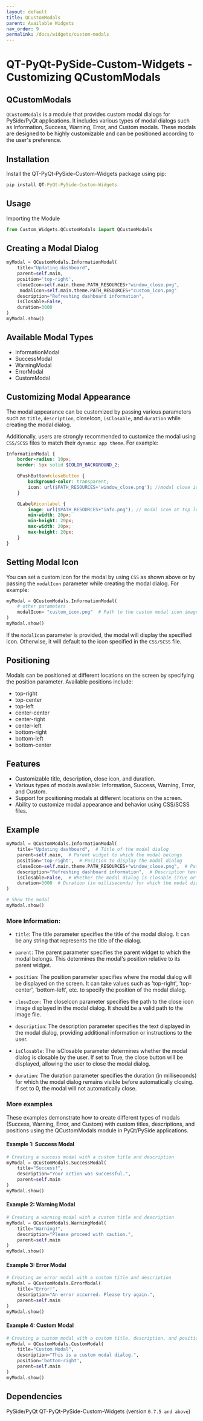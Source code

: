 ```yaml
---
layout: default
title: QCustomModals
parent: Available Widgets
nav_order: 9
permalink: /docs/widgets/custom-modals
---
```


# QT-PyQt-PySide-Custom-Widgets - Customizing QCustomModals

## QCustomModals
`QCustomModals` is a module that provides custom modal dialogs for PySide/PyQt applications. It includes various types of modal dialogs such as Information, Success, Warning, Error, and Custom modals. These modals are designed to be highly customizable and can be positioned according to the user's preference.

## Installation
Install the QT-PyQt-PySide-Custom-Widgets package using pip:

```cmd
pip install QT-PyQt-PySide-Custom-Widgets
```

## Usage
Importing the Module

```python
from Custom_Widgets.QCustomModals import QCustomModals
```

## Creating a Modal Dialog
```python
myModal = QCustomModals.InformationModal(
    title="Updating dashboard", 
    parent=self.main,
    position='top-right',
    closeIcon=self.main.theme.PATH_RESOURCES+"window_close.png",
     modalIcon=self.main.theme.PATH_RESOURCES+"custom_icon.png" 
    description="Refreshing dashboard information",
    isClosable=False,
    duration=3000
)
myModal.show()
```
## Available Modal Types
- InformationModal
- SuccessModal
- WarningModal
- ErrorModal
- CustomModal

## Customizing Modal Appearance
The modal appearance can be customized by passing various parameters such as `title`, `description`, closeIcon, `isClosable`, and `duration` while creating the modal dialog.

Additionally, users are strongly recommended to customize the modal using `CSS/SCSS` files to match their `dynamic app theme`. For example:

```scss
InformationModal {
    border-radius: 10px;
    border: 5px solid $COLOR_BACKGROUND_2;

    QPushButton#closeButton {
        background-color: transparent;
        icon: url($PATH_RESOURCES+'window_close.png'); //modal close icon, if its closable
    }

    QLabel#iconlabel {
        image: url($PATH_RESOURCES+"info.png"); // modal icon at top left side
        min-width: 20px;
        min-height: 20px;
        max-width: 20px;
        max-height: 20px;
    }
}

```

## Setting Modal Icon
You can set a custom icon for the modal by using `CSS` as shown above or by passing the `modalIcon` parameter while creating the modal dialog. For example:

```python
myModal = QCustomModals.InformationModal(
    # other parameters
    modalIcon= "custom_icon.png"  # Path to the custom modal icon image
)
myModal.show()
```

If the `modalIcon` parameter is provided, the modal will display the specified icon. Otherwise, it will default to the icon specified in the `CSS/SCSS` file.


## Positioning
Modals can be positioned at different locations on the screen by specifying the position parameter. Available positions include:

- top-right
- top-center
- top-left
- center-center
- center-right
- center-left
- bottom-right
- bottom-left
- bottom-center

## Features
- Customizable title, description, close icon, and duration.
- Various types of modals available: Information, Success, Warning, Error, and Custom.
- Support for positioning modals at different locations on the screen.
- Ability to customize modal appearance and behavior using CSS/SCSS files.

## Example
```python
myModal = QCustomModals.InformationModal(
    title="Updating dashboard",  # Title of the modal dialog
    parent=self.main,  # Parent widget to which the modal belongs
    position='top-right',  # Position to display the modal dialog
    closeIcon=self.main.theme.PATH_RESOURCES+"window_close.png",  # Path to the close icon image
    description="Refreshing dashboard information",  # Description text displayed in the modal dialog
    isClosable=False,  # Whether the modal dialog is closable (True or False)
    duration=3000  # Duration (in milliseconds) for which the modal dialog remains visible
)

# Show the modal
myModal.show()

```

### More Information:
- `title`: The title parameter specifies the title of the modal dialog. It can be any string that represents the title of the dialog.

- `parent`: The parent parameter specifies the parent widget to which the modal belongs. This determines the modal's position relative to its parent widget.

- `position`: The position parameter specifies where the modal dialog will be displayed on the screen. It can take values such as 'top-right', 'top-center', 'bottom-left', etc. to specify the position of the modal dialog.

- `closeIcon`: The closeIcon parameter specifies the path to the close icon image displayed in the modal dialog. It should be a valid path to the image file.

- `description`: The description parameter specifies the text displayed in the modal dialog, providing additional information or instructions to the user.

- `isClosable`: The isClosable parameter determines whether the modal dialog is closable by the user. If set to True, the close button will be displayed, allowing the user to close the modal dialog.

- `duration`: The duration parameter specifies the duration (in milliseconds) for which the modal dialog remains visible before automatically closing. If set to 0, the modal will not automatically close.

### More examples
These examples demonstrate how to create different types of modals (Success, Warning, Error, and Custom) with custom titles, descriptions, and positions using the QCustomModals module in PyQt/PySide applications.

#### Example 1: Success Modal
```python
# Creating a success modal with a custom title and description
myModal = QCustomModals.SuccessModal(
    title="Success!",
    description="Your action was successful.",
    parent=self.main
)
myModal.show()
```

#### Example 2: Warning Modal
```python
# Creating a warning modal with a custom title and description
myModal = QCustomModals.WarningModal(
    title="Warning!",
    description="Please proceed with caution.",
    parent=self.main
)
myModal.show()
```

#### Example 3: Error Modal
```python
# Creating an error modal with a custom title and description
myModal = QCustomModals.ErrorModal(
    title="Error!",
    description="An error occurred. Please try again.",
    parent=self.main
)
myModal.show()
```

#### Example 4: Custom Modal
```python
# Creating a custom modal with a custom title, description, and position
myModal = QCustomModals.CustomModal(
    title="Custom Modal",
    description="This is a custom modal dialog.",
    position='bottom-right',
    parent=self.main
)
myModal.show()
```

## Dependencies
PySide/PyQt
QT-PyQt-PySide-Custom-Widgets (version `0.7.5 and above`)